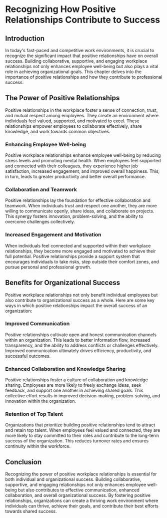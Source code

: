 Recognizing How Positive Relationships Contribute to Success
=====================================================================

Introduction
------------

In today's fast-paced and competitive work environments, it is crucial to recognize the significant impact that positive relationships have on overall success. Building collaborative, supportive, and engaging workplace relationships not only enhances employee well-being but also plays a vital role in achieving organizational goals. This chapter delves into the importance of positive relationships and how they contribute to professional success.

The Power of Positive Relationships
-----------------------------------

Positive relationships in the workplace foster a sense of connection, trust, and mutual respect among employees. They create an environment where individuals feel valued, supported, and motivated to excel. These relationships empower employees to collaborate effectively, share knowledge, and work towards common objectives.

### Enhancing Employee Well-being

Positive workplace relationships enhance employee well-being by reducing stress levels and promoting mental health. When employees feel supported and connected with their colleagues, they experience higher job satisfaction, increased engagement, and improved overall happiness. This, in turn, leads to greater productivity and better overall performance.

### Collaboration and Teamwork

Positive relationships lay the foundation for effective collaboration and teamwork. When individuals trust and respect one another, they are more willing to communicate openly, share ideas, and collaborate on projects. This synergy fosters innovation, problem-solving, and the ability to overcome challenges collectively.

### Increased Engagement and Motivation

When individuals feel connected and supported within their workplace relationships, they become more engaged and motivated to achieve their full potential. Positive relationships provide a support system that encourages individuals to take risks, step outside their comfort zones, and pursue personal and professional growth.

Benefits for Organizational Success
-----------------------------------

Positive workplace relationships not only benefit individual employees but also contribute to organizational success as a whole. Here are some key ways in which positive relationships impact the overall success of an organization:

### Improved Communication

Positive relationships cultivate open and honest communication channels within an organization. This leads to better information flow, increased transparency, and the ability to address conflicts or challenges effectively. Improved communication ultimately drives efficiency, productivity, and successful outcomes.

### Enhanced Collaboration and Knowledge Sharing

Positive relationships foster a culture of collaboration and knowledge sharing. Employees are more likely to freely exchange ideas, seek feedback, and support one another in achieving shared goals. This collective effort results in improved decision-making, problem-solving, and innovation within the organization.

### Retention of Top Talent

Organizations that prioritize building positive relationships tend to attract and retain top talent. When employees feel valued and connected, they are more likely to stay committed to their roles and contribute to the long-term success of the organization. This reduces turnover rates and ensures continuity within the workforce.

Conclusion
----------

Recognizing the power of positive workplace relationships is essential for both individual and organizational success. Building collaborative, supportive, and engaging relationships not only enhances employee well-being but also contributes to effective communication, enhanced collaboration, and overall organizational success. By fostering positive relationships, organizations can create a thriving work environment where individuals can thrive, achieve their goals, and contribute their best efforts towards shared success.
